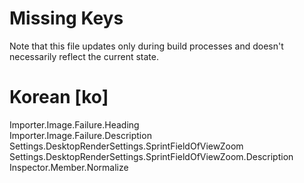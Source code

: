 # Missing Keys
Note that this file updates only during build processes and doesn't necessarily reflect the current state.

# Korean [ko]
Importer.Image.Failure.Heading  
Importer.Image.Failure.Description  
Settings.DesktopRenderSettings.SprintFieldOfViewZoom  
Settings.DesktopRenderSettings.SprintFieldOfViewZoom.Description  
Inspector.Member.Normalize  

